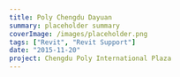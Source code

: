 ```yaml
---
title: Poly Chengdu Dayuan
summary: placeholder summary
coverImage: /images/placeholder.png
tags: ["Revit", "Revit Support"]
date: "2015-11-20"
project: Chengdu Poly International Plaza
---
```


